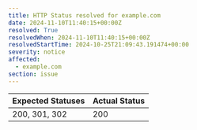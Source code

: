 ```yaml
---
title: HTTP Status resolved for example.com
date: 2024-11-10T11:40:15+00:00Z
resolved: True
resolvedWhen: 2024-11-10T11:40:15+00:00Z
resolvedStartTime: 2024-10-25T21:09:43.191474+00:00
severity: notice
affected:
  - example.com
section: issue
---
```


| Expected Statuses | Actual Status  |
|-------------------|----------------|
| 200, 301, 302 | 200 |
